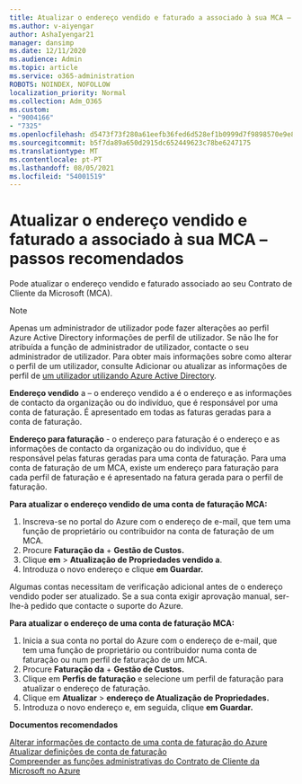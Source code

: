 ```yaml
---
title: Atualizar o endereço vendido e faturado a associado à sua MCA – passos recomendados
ms.author: v-aiyengar
author: AshaIyengar21
manager: dansimp
ms.date: 12/11/2020
ms.audience: Admin
ms.topic: article
ms.service: o365-administration
ROBOTS: NOINDEX, NOFOLLOW
localization_priority: Normal
ms.collection: Adm_O365
ms.custom:
- "9004166"
- "7325"
ms.openlocfilehash: d5473f73f280a61eefb36fed6d528ef1b0999d7f9898570e9e8eb24105a1cfa6
ms.sourcegitcommit: b5f7da89a650d2915dc652449623c78be6247175
ms.translationtype: MT
ms.contentlocale: pt-PT
ms.lasthandoff: 08/05/2021
ms.locfileid: "54001519"
---
```

# <a name="update-sold-to-and-bill-to-address-associated-to-your-mca---recommended-steps"></a>Atualizar o endereço vendido e faturado a associado à sua MCA – passos recomendados

Pode atualizar o endereço vendido e faturado associado ao seu Contrato de Cliente da Microsoft (MCA). 

> [!NOTE]
> Apenas um administrador de utilizador pode fazer alterações ao perfil Azure Active Directory informações de perfil de utilizador. Se não lhe for atribuída a função de administrador de utilizador, contacte o seu administrador de utilizador. Para obter mais informações sobre como alterar o perfil de um utilizador, consulte Adicionar ou atualizar as informações de perfil de [um utilizador utilizando Azure Active Directory](https://docs.microsoft.com/azure/active-directory/fundamentals/active-directory-users-profile-azure-portal).

**Endereço vendido** a – o endereço vendido a é o endereço e as informações de contacto da organização ou do indivíduo, que é responsável por uma conta de faturação. É apresentado em todas as faturas geradas para a conta de faturação.

**Endereço para faturação** - o endereço para faturação é o endereço e as informações de contacto da organização ou do indivíduo, que é responsável pelas faturas geradas para uma conta de faturação. Para uma conta de faturação de um MCA, existe um endereço para faturação para cada perfil de faturação e é apresentado na fatura gerada para o perfil de faturação.

**Para atualizar o endereço vendido de uma conta de faturação MCA:**

1. Inscreva-se no portal do Azure com o endereço de e-mail, que tem uma função de proprietário ou contribuidor na conta de faturação de um MCA.
1. Procure **Faturação da**  +  **Gestão de Custos.**
1. Clique **em**  >  **Atualização de Propriedades vendido a**.
1. Introduza o novo endereço e clique **em Guardar.**

Algumas contas necessitam de verificação adicional antes de o endereço vendido poder ser atualizado. Se a sua conta exigir aprovação manual, ser-lhe-à pedido que contacte o suporte do Azure.

**Para atualizar o endereço de uma conta de faturação MCA:** 

1. Inicia a sua conta no portal do Azure com o endereço de e-mail, que tem uma função de proprietário ou contribuidor numa conta de faturação ou num perfil de faturação de um MCA.
1. Procure **Faturação da**  +  **Gestão de Custos.**
1. Clique em **Perfis de faturação** e selecione um perfil de faturação para atualizar o endereço de faturação.
1. Clique em **Atualizar**  >  **endereço de Atualização de Propriedades.**
1. Introduza o novo endereço e, em seguida, clique **em Guardar.**

**Documentos recomendados**

[Alterar informações de contacto de uma conta de faturação do Azure](https://docs.microsoft.com/azure/cost-management-billing/manage/change-azure-account-profile)   
[Atualizar definições de conta de faturação](https://docs.microsoft.com/microsoft-store/update-microsoft-store-for-business-account-settings)  
[Compreender as funções administrativas do Contrato de Cliente da Microsoft no Azure](https://docs.microsoft.com/azure/cost-management-billing/manage/understand-mca-roles)